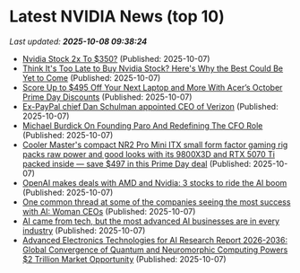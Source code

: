 # Latest NVIDIA News (top 10)
_Last updated: **2025-10-08 09:38:24**_

- [Nvidia Stock 2x To $350?](https://www.forbes.com/sites/greatspeculations/2025/10/07/nvidia-stock-2x-to-350/) (Published: 2025-10-07)
- [Think It's Too Late to Buy Nvidia Stock? Here's Why the Best Could Be Yet to Come](https://biztoc.com/x/b3ae6dd5787436d6) (Published: 2025-10-07)
- [Score Up to $495 Off Your Next Laptop and More With Acer’s October Prime Day Discounts](https://www.cnet.com/deals/save-up-to-495-on-your-next-laptop-and-more-with-acers-october-prime-day-discounts/) (Published: 2025-10-07)
- [Ex-PayPal chief Dan Schulman appointed CEO of Verizon](https://fortune.com/2025/10/07/ex-paypal-chief-dan-schulman-appointed-ceo-of-verizon/) (Published: 2025-10-07)
- [Michael Burdick On Founding Paro And Redefining The CFO Role](https://www.forbes.com/sites/jackmccullough/2025/10/07/michael-burdick-on-founding-paro-and-redefining-the-cfo-role/) (Published: 2025-10-07)
- [Cooler Master's compact NR2 Pro Mini ITX small form factor gaming rig packs raw power and good looks with its 9800X3D and RTX 5070 Ti packed inside — save $497 in this Prime Day deal](https://www.tomshardware.com/desktops/gaming-pcs/cooler-masters-compact-nr2-pro-mini-itx-small-form-factor-gaming-rig-packs-raw-power-and-good-looks-with-its-9800x3d-and-rtx-5070-ti-packed-inside-save-usd497-in-this-prime-day-deal) (Published: 2025-10-07)
- [OpenAI makes deals with AMD and Nvidia: 3 stocks to ride the AI boom](https://biztoc.com/x/425c9736651d0916) (Published: 2025-10-07)
- [One common thread at some of the companies seeing the most success with AI: Woman CEOs](https://fortune.com/2025/10/07/fortune-aiq-women-ceos-progressive-albertsons-general-dynamics-northrop-grumman-cenetene/) (Published: 2025-10-07)
- [AI came from tech, but the most advanced AI businesses are in every industry](https://fortune.com/2025/10/07/artificial-intelligence-industry-sector-microsoft-alphabet-meta-amazon/) (Published: 2025-10-07)
- [Advanced Electronics Technologies for AI Research Report 2026-2036: Global Convergence of Quantum and Neuromorphic Computing Powers $2 Trillion Market Opportunity](https://www.globenewswire.com/news-release/2025/10/07/3162281/28124/en/Advanced-Electronics-Technologies-for-AI-Research-Report-2026-2036-Global-Convergence-of-Quantum-and-Neuromorphic-Computing-Powers-2-Trillion-Market-Opportunity.html) (Published: 2025-10-07)

